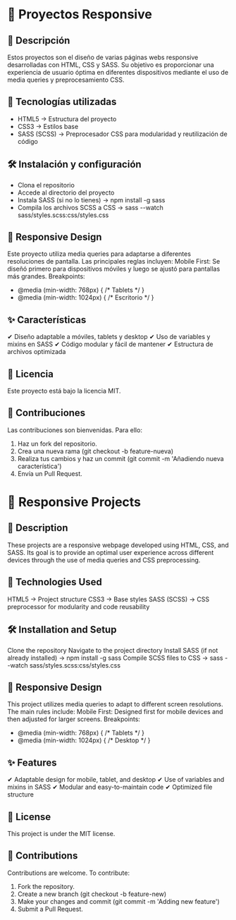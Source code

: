 # 📱 Proyectos Responsive

## 📌 Descripción

Estos proyectos son el diseño de varias páginas webs responsive desarrolladas con HTML, CSS y SASS. Su objetivo es proporcionar una experiencia de usuario óptima en diferentes dispositivos mediante el uso de media queries y preprocesamiento CSS.

## 🚀 Tecnologías utilizadas
- HTML5 → Estructura del proyecto
- CSS3 → Estilos base
- SASS (SCSS) → Preprocesador CSS para modularidad y reutilización de código

## 🛠 Instalación y configuración

- Clona el repositorio
- Accede al directorio del proyecto
- Instala SASS (si no lo tienes) -> npm install -g sass
- Compila los archivos SCSS a CSS -> sass --watch sass/styles.scss:css/styles.css

## 📲 Responsive Design
Este proyecto utiliza media queries para adaptarse a diferentes resoluciones de pantalla. Las principales reglas incluyen:
Mobile First: Se diseñó primero para dispositivos móviles y luego se ajustó para pantallas más grandes.
Breakpoints:
- @media (min-width: 768px) { /* Tablets */ }
- @media (min-width: 1024px) { /* Escritorio */ }

## ✨ Características
✔ Diseño adaptable a móviles, tablets y desktop
✔ Uso de variables y mixins en SASS
✔ Código modular y fácil de mantener
✔ Estructura de archivos optimizada

## 📜 Licencia
Este proyecto está bajo la licencia MIT.

## 🤝 Contribuciones
Las contribuciones son bienvenidas. Para ello:
1. Haz un fork del repositorio.
2. Crea una nueva rama (git checkout -b feature-nueva)
3. Realiza tus cambios y haz un commit (git commit -m 'Añadiendo nueva característica')
4. Envía un Pull Request.


# 📱 Responsive Projects

## 📌 Description

These projects are a responsive webpage developed using HTML, CSS, and SASS. Its goal is to provide an optimal user experience across different devices through the use of media queries and CSS preprocessing.

## 🚀 Technologies Used
HTML5 → Project structure
CSS3 → Base styles
SASS (SCSS) → CSS preprocessor for modularity and code reusability

## 🛠 Installation and Setup

Clone the repository
Navigate to the project directory
Install SASS (if not already installed) -> npm install -g sass
Compile SCSS files to CSS -> sass --watch sass/styles.scss:css/styles.css

## 📲 Responsive Design
This project utilizes media queries to adapt to different screen resolutions. The main rules include:
Mobile First: Designed first for mobile devices and then adjusted for larger screens.
Breakpoints:
- @media (min-width: 768px) { /* Tablets */ }
- @media (min-width: 1024px) { /* Desktop */ }

## ✨ Features

✔ Adaptable design for mobile, tablet, and desktop
✔ Use of variables and mixins in SASS
✔ Modular and easy-to-maintain code
✔ Optimized file structure

## 📜 License
This project is under the MIT license.

## 🤝 Contributions
Contributions are welcome. To contribute:
1. Fork the repository.
2. Create a new branch (git checkout -b feature-new)
3. Make your changes and commit (git commit -m 'Adding new feature')
4. Submit a Pull Request.